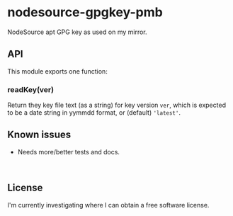 ﻿
<!--#echo json="package.json" key="name" underline="=" -->
nodesource-gpgkey-pmb
=====================
<!--/#echo -->

<!--#echo json="package.json" key="description" -->
NodeSource apt GPG key as used on my mirror.
<!--/#echo -->



API
---

This module exports one function:

### readKey(ver)

Return they key file text (as a string) for key version `ver`,
which is expected to be a date string in yymmdd format,
or (default) `'latest'`.




<!--#toc stop="scan" -->



Known issues
------------

* Needs more/better tests and docs.




&nbsp;


License
-------

I'm currently investigating where I can obtain a free software license.

<!-- x#echo json="package.json" key=".license" -->
<!--/#echo -->
